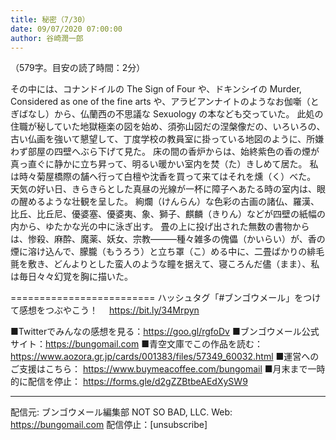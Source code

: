 ```yaml
---
title: 秘密（7/30）
date: 09/07/2020 07:00:00
author: 谷崎潤一郎
---
```


（579字。目安の読了時間：2分）

その中には、コナンドイルの The Sign of Four や、ドキンシイの Murder, Considered as one of the fine arts や、アラビアンナイトのようなお伽噺（とぎばなし）から、仏蘭西の不思議な Sexuology の本なども交っていた。
此処の住職が秘していた地獄極楽の図を始め、須弥山図だの涅槃像だの、いろいろの、古い仏画を強いて懇望して、丁度学校の教員室に掛っている地図のように、所嫌わず部屋の四壁へぶら下げて見た。
床の間の香炉からは、始終紫色の香の煙が真っ直ぐに静かに立ち昇って、明るい暖かい室内を焚（た）きしめて居た。
私は時々菊屋橋際の舗へ行って白檀や沈香を買って来てはそれを燻（く）べた。
天気の好い日、きらきらとした真昼の光線が一杯に障子へあたる時の室内は、眼の醒めるような壮観を呈した。
絢爛（けんらん）な色彩の古画の諸仏、羅漢、比丘、比丘尼、優婆塞、優婆夷、象、獅子、麒麟（きりん）などが四壁の紙幅の内から、ゆたかな光の中に泳ぎ出す。
畳の上に投げ出された無数の書物からは、惨殺、麻酔、魔薬、妖女、宗教―――種々雑多の傀儡（かいらい）が、香の煙に溶け込んで、朦朧（もうろう）と立ち罩（こ）める中に、二畳ばかりの緋毛氈を敷き、どんよりとした蛮人のような瞳を据えて、寝ころんだ儘（まま）、私は毎日々々幻覚を胸に描いた。

=========================
ハッシュタグ「#ブンゴウメール」をつけて感想をつぶやこう！　
https://bit.ly/34Mrpyn

■Twitterでみんなの感想を見る：https://goo.gl/rgfoDv
■ブンゴウメール公式サイト：https://bungomail.com
■青空文庫でこの作品を読む：https://www.aozora.gr.jp/cards/001383/files/57349_60032.html
■運営へのご支援はこちら： https://www.buymeacoffee.com/bungomail
■月末まで一時的に配信を停止： https://forms.gle/d2gZZBtbeAEdXySW9

-------
配信元: ブンゴウメール編集部
NOT SO BAD, LLC.
Web: https://bungomail.com
配信停止：[unsubscribe]

